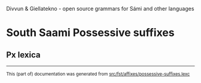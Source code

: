 Divvun & Giellatekno - open source grammars for Sámi and other languages

# South Saami Possessive suffixes

## Px lexica    

* * *
<small>This (part of) documentation was generated from [src/fst/affixes/possessive-suffixes.lexc](https://github.com/giellalt/lang-sma/blob/main/src/fst/affixes/possessive-suffixes.lexc)</small>